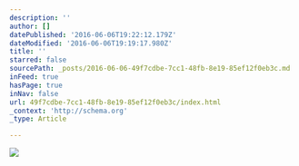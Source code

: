 ```yaml
---
description: ''
author: []
datePublished: '2016-06-06T19:22:12.179Z'
dateModified: '2016-06-06T19:19:17.980Z'
title: ''
starred: false
sourcePath: _posts/2016-06-06-49f7cdbe-7cc1-48fb-8e19-85ef12f0eb3c.md
inFeed: true
hasPage: true
inNav: false
url: 49f7cdbe-7cc1-48fb-8e19-85ef12f0eb3c/index.html
_context: 'http://schema.org'
_type: Article

---
```

![](https://the-grid-user-content.s3-us-west-2.amazonaws.com/471ad8b2-0aa2-4e1d-9c02-0d6d94e300ca.jpg)